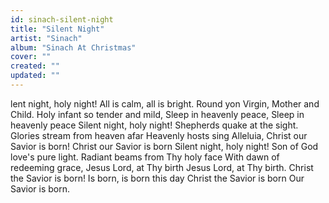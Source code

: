 ```yaml
---
id: sinach-silent-night
title: "Silent Night"
artist: "Sinach"
album: "Sinach At Christmas"
cover: ""
created: ""
updated: ""
---
```


lent night, holy night!
All is calm, all is bright.
Round yon Virgin, Mother and Child.
Holy infant so tender and mild,
Sleep in heavenly peace,
Sleep in heavenly peace
Silent night, holy night!
Shepherds quake at the sight.
Glories stream from heaven afar
Heavenly hosts sing Alleluia,
Christ our Savior is born!
Christ our Savior is born
Silent night, holy night!
Son of God love's pure light.
Radiant beams from Thy holy face
With dawn of redeeming grace,
Jesus Lord, at Thy birth
Jesus Lord, at Thy birth.
Christ the Savior is born!
Is born, is born this day
Christ the Savior is born
Our Savior is born.